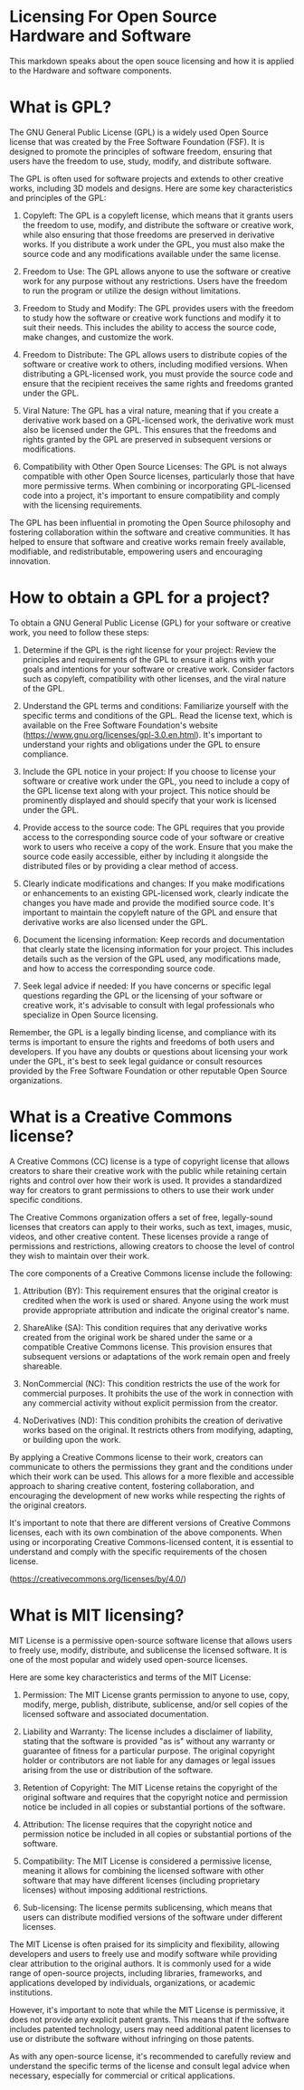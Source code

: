 # Licensing For Open Source Hardware and Software

This markdown speaks about the open souce licensing and how it is applied to the Hardware and software components.


# What is GPL?

The GNU General Public License (GPL) is a widely used Open Source license that was created by the Free Software Foundation (FSF). It is designed to promote the principles of software freedom, ensuring that users have the freedom to use, study, modify, and distribute software.

The GPL is often used for software projects and extends to other creative works, including 3D models and designs. Here are some key characteristics and principles of the GPL:

1. Copyleft: The GPL is a copyleft license, which means that it grants users the freedom to use, modify, and distribute the software or creative work, while also ensuring that those freedoms are preserved in derivative works. If you distribute a work under the GPL, you must also make the source code and any modifications available under the same license.

2. Freedom to Use: The GPL allows anyone to use the software or creative work for any purpose without any restrictions. Users have the freedom to run the program or utilize the design without limitations.

3. Freedom to Study and Modify: The GPL provides users with the freedom to study how the software or creative work functions and modify it to suit their needs. This includes the ability to access the source code, make changes, and customize the work.

4. Freedom to Distribute: The GPL allows users to distribute copies of the software or creative work to others, including modified versions. When distributing a GPL-licensed work, you must provide the source code and ensure that the recipient receives the same rights and freedoms granted under the GPL.

5. Viral Nature: The GPL has a viral nature, meaning that if you create a derivative work based on a GPL-licensed work, the derivative work must also be licensed under the GPL. This ensures that the freedoms and rights granted by the GPL are preserved in subsequent versions or modifications.

6. Compatibility with Other Open Source Licenses: The GPL is not always compatible with other Open Source licenses, particularly those that have more permissive terms. When combining or incorporating GPL-licensed code into a project, it's important to ensure compatibility and comply with the licensing requirements.

The GPL has been influential in promoting the Open Source philosophy and fostering collaboration within the software and creative communities. It has helped to ensure that software and creative works remain freely available, modifiable, and redistributable, empowering users and encouraging innovation.


# How to obtain a GPL for a project?

To obtain a GNU General Public License (GPL) for your software or creative work, you need to follow these steps:

1. Determine if the GPL is the right license for your project: Review the principles and requirements of the GPL to ensure it aligns with your goals and intentions for your software or creative work. Consider factors such as copyleft, compatibility with other licenses, and the viral nature of the GPL.

2. Understand the GPL terms and conditions: Familiarize yourself with the specific terms and conditions of the GPL. Read the license text, which is available on the Free Software Foundation's website (https://www.gnu.org/licenses/gpl-3.0.en.html). It's important to understand your rights and obligations under the GPL to ensure compliance.

3. Include the GPL notice in your project: If you choose to license your software or creative work under the GPL, you need to include a copy of the GPL license text along with your project. This notice should be prominently displayed and should specify that your work is licensed under the GPL.

4. Provide access to the source code: The GPL requires that you provide access to the corresponding source code of your software or creative work to users who receive a copy of the work. Ensure that you make the source code easily accessible, either by including it alongside the distributed files or by providing a clear method of access.

5. Clearly indicate modifications and changes: If you make modifications or enhancements to an existing GPL-licensed work, clearly indicate the changes you have made and provide the modified source code. It's important to maintain the copyleft nature of the GPL and ensure that derivative works are also licensed under the GPL.

6. Document the licensing information: Keep records and documentation that clearly state the licensing information for your project. This includes details such as the version of the GPL used, any modifications made, and how to access the corresponding source code.

7. Seek legal advice if needed: If you have concerns or specific legal questions regarding the GPL or the licensing of your software or creative work, it's advisable to consult with legal professionals who specialize in Open Source licensing.

Remember, the GPL is a legally binding license, and compliance with its terms is important to ensure the rights and freedoms of both users and developers. If you have any doubts or questions about licensing your work under the GPL, it's best to seek legal guidance or consult resources provided by the Free Software Foundation or other reputable Open Source organizations.


# What is a Creative Commons license?

A Creative Commons (CC) license is a type of copyright license that allows creators to share their creative work with the public while retaining certain rights and control over how their work is used. It provides a standardized way for creators to grant permissions to others to use their work under specific conditions.

The Creative Commons organization offers a set of free, legally-sound licenses that creators can apply to their works, such as text, images, music, videos, and other creative content. These licenses provide a range of permissions and restrictions, allowing creators to choose the level of control they wish to maintain over their work.

The core components of a Creative Commons license include the following:

1. Attribution (BY): This requirement ensures that the original creator is credited when the work is used or shared. Anyone using the work must provide appropriate attribution and indicate the original creator's name.

2. ShareAlike (SA): This condition requires that any derivative works created from the original work be shared under the same or a compatible Creative Commons license. This provision ensures that subsequent versions or adaptations of the work remain open and freely shareable.

3. NonCommercial (NC): This condition restricts the use of the work for commercial purposes. It prohibits the use of the work in connection with any commercial activity without explicit permission from the creator.

4. NoDerivatives (ND): This condition prohibits the creation of derivative works based on the original. It restricts others from modifying, adapting, or building upon the work.

By applying a Creative Commons license to their work, creators can communicate to others the permissions they grant and the conditions under which their work can be used. This allows for a more flexible and accessible approach to sharing creative content, fostering collaboration, and encouraging the development of new works while respecting the rights of the original creators.

It's important to note that there are different versions of Creative Commons licenses, each with its own combination of the above components. When using or incorporating Creative Commons-licensed content, it is essential to understand and comply with the specific requirements of the chosen license.

(https://creativecommons.org/licenses/by/4.0/)

# What is MIT licensing?

MIT License is a permissive open-source software license that allows users to freely use, modify, distribute, and sublicense the licensed software. It is one of the most popular and widely used open-source licenses.

Here are some key characteristics and terms of the MIT License:

1. Permission: The MIT License grants permission to anyone to use, copy, modify, merge, publish, distribute, sublicense, and/or sell copies of the licensed software and associated documentation.

2. Liability and Warranty: The license includes a disclaimer of liability, stating that the software is provided "as is" without any warranty or guarantee of fitness for a particular purpose. The original copyright holder or contributors are not liable for any damages or legal issues arising from the use or distribution of the software.

3. Retention of Copyright: The MIT License retains the copyright of the original software and requires that the copyright notice and permission notice be included in all copies or substantial portions of the software.

4. Attribution: The license requires that the copyright notice and permission notice be included in all copies or substantial portions of the software.

5. Compatibility: The MIT License is considered a permissive license, meaning it allows for combining the licensed software with other software that may have different licenses (including proprietary licenses) without imposing additional restrictions.

6. Sub-licensing: The license permits sublicensing, which means that users can distribute modified versions of the software under different licenses.

The MIT License is often praised for its simplicity and flexibility, allowing developers and users to freely use and modify software while providing clear attribution to the original authors. It is commonly used for a wide range of open-source projects, including libraries, frameworks, and applications developed by individuals, organizations, or academic institutions.

However, it's important to note that while the MIT License is permissive, it does not provide any explicit patent grants. This means that if the software includes patented technology, users may need additional patent licenses to use or distribute the software without infringing on those patents.

As with any open-source license, it's recommended to carefully review and understand the specific terms of the license and consult legal advice when necessary, especially for commercial or critical applications.
